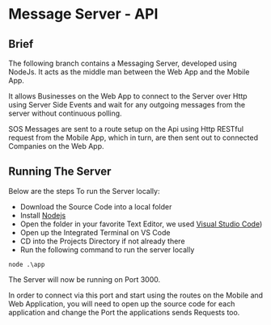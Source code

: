 # Message Server - API

## Brief
The following branch contains a Messaging Server, developed using NodeJs. It acts as the middle man between the Web App and the Mobile App.

It allows Businesses on the Web App to connect to the Server over Http using Server Side Events and wait for any outgoing messages from the server without continuous polling.

SOS Messages are sent to a route setup on the Api using Http RESTful request from the Mobile App, which in turn, are then sent out to connected Companies on the Web App.


## Running The Server
Below are the steps To run the Server locally:

* Download the Source Code into a local folder
* Install [Nodejs](https://nodejs.org/en/)
* Open the folder in your favorite Text Editor, we used [Visual Studio Code](https://code.visualstudio.com/download))
* Open up the Integrated Terminal on VS Code
* CD into the Projects Directory if not already there
* Run the following command to run the server locally
```
node .\app
```

The Server will now be running on Port 3000. 

In order to connect via this port and start using the routes on the Mobile and Web Application, you will need to open up the source code for each application and change the Port the applications sends Requests too.
